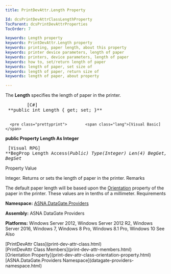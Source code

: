 ```yaml
---
title: PrintDevAttr.Length Property

Id: dcsPrintDevAttrClassLengthProperty
TocParent: dcsPrintDevAttrProperties
TocOrder: 7

keywords: Length property
keywords: PrintDevAttr.Length property
keywords: printing, paper length, about this property
keywords: printer device parameters, length of paper
keywords: printers, device parameters, length of paper
keywords: how to, set/return length of paper
keywords: length of paper, set size of
keywords: length of paper, return size of
keywords: length of paper, about property

---
```


The **Length** specifies the length of paper in the printer.
<pre class="prettyprint">        <span class="lang">[C#]</span>
 **public int Length { get; set; }** 
      </pre>
      <pre class="prettyprint">        <span class="lang">[Visual Basic] </span>
 **public Property Length As Integer** 
      </pre>
      <pre class="prettyprint">        <span class="lang">[Visual RPG]</span>
 **BegProp Length Access(*Public) Type(*Integer) Len(4)
   BegGet,    BegSet** 
      </pre>

Property Value

Integer. Returns or sets the length of paper in the printer. 
Remarks

The default paper length will be based upon the [ Orientation](print-dev-attr-class-orientation-property.html) property of the paper in the printer. These values are in tenths of a millimeter.
Requirements

**Namespace:** [ ASNA.DataGate.Providers](datagate-providers-namespace.html) 

**Assembly:** ASNA DataGate Providers

**Platforms:** Windows Server 2012, Windows Server 2012 R2, Windows Server 2016, Windows 7, Windows 8 Pro, Windows 8.1 Pro, Windows 10
See Also

<dl />
      [PrintDevAttr Class](print-dev-attr-class.html)
      <br />
      [PrintDevAttr Class Members](print-dev-attr-members.html)
      <br />
      [Orientation Property](print-dev-attr-class-orientation-property.html)
      <br />
      [ASNA.DataGate.Providers Namespace](datagate-providers-namespace.html)

